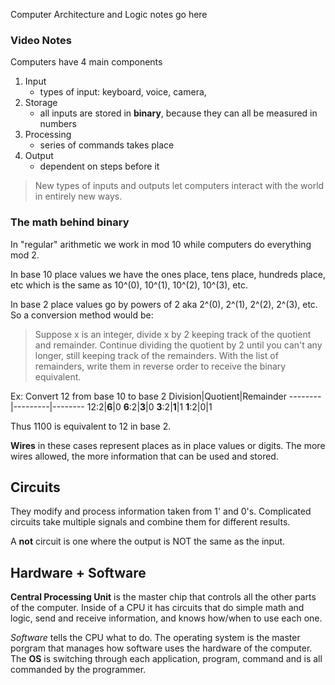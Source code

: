 Computer Architecture and Logic notes go here

### Video Notes
 Computers have 4 main components
 1. Input
    + types of input: keyboard, voice, camera, 
 1. Storage
    + all inputs are stored in **binary**, because they can all be measured in numbers
 1. Processing
    + series of commands takes place
 1. Output
    + dependent on steps before it 

> New types of inputs and outputs let computers interact with the world in entirely new ways. 

### The math behind binary
In "regular" arithmetic we work in mod 10 while computers do everything mod 2. 

In base 10 place values we have the ones place, tens place, hundreds place, etc which is the same as 10^(0), 10^(1), 10^(2), 10^(3), etc. 

In base 2 place values go by powers of 2 aka 2^(0), 2^(1), 2^(2), 2^(3), etc. So a conversion method would be:

> Suppose x is an integer, divide x by 2 keeping track of the quotient and remainder. Continue dividing the quotient by 2 until you can't any longer, still keeping track of the remainders. With the list of remainders, write them in reverse order to receive the binary equivalent. 

Ex: Convert 12 from base 10 to base 2
Division|Quotient|Remainder
--------|---------|--------
12:2|**6**|0
**6**:2|**3**|0
**3**:2|**1**|1
**1**:2|0|1

Thus 1100 is equivalent to 12 in base 2. 


**Wires** in these cases represent places as in place values or digits. The more wires allowed, the more information that can be used and stored. 

## Circuits
They modify and process information taken from 1' and 0's. Complicated circuits take multiple signals and combine them for different results. 

A **not** circuit is one where the output is NOT the same as the input. 

## Hardware + Software

**Central Processing Unit** is the master chip that controls all the other parts of the computer. Inside of a CPU it has circuits that do simple math and logic, send and receive information, and knows how/when to use each one. 

*Software* tells the CPU what to do. The operating system is the master porgram that manages how software uses the hardware of the computer. The **OS** is switching through each application, program, command and is all commanded by the programmer. 




